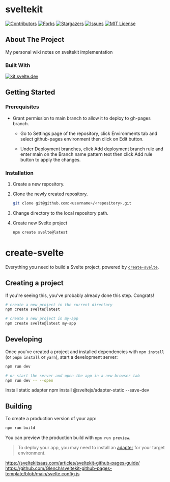 # sveltekit

[![Contributors][contributors-shield]][contributors-url]
[![Forks][forks-shield]][forks-url]
[![Stargazers][stars-shield]][stars-url]
[![Issues][issues-shield]][issues-url]
[![MIT License][license-shield]][license-url]

## About The Project
My personal wiki notes on sveltekit implementation

### Built With
[![kit.svelte.dev][kit.svelte.dev]][svelte-url]


## Getting Started

### Prerequisites

* Grant permission to main branch to allow it to deploy to gh-pages branch.

  * Go to Settings page of the repository, click Environments tab and select github-pages environment then click on Edit button.

  * Under Deployment branches, click Add deployment branch rule and enter main on the Branch name pattern text then click Add rule button to apply the changes.

### Installation

1. Create a new repository.
2. Clone the newly created repository.

    ``` bash
    git clone git@github.com:<username>/<repository>.git
    ```

3. Change directory to the local repository path.
4. Create new Svelte project

    ``` bash
    npm create svelte@latest
    ```


# create-svelte

Everything you need to build a Svelte project, powered by [`create-svelte`](https://github.com/sveltejs/kit/tree/master/packages/create-svelte).

## Creating a project

If you're seeing this, you've probably already done this step. Congrats!

```bash
# create a new project in the current directory
npm create svelte@latest

# create a new project in my-app
npm create svelte@latest my-app
```

## Developing

Once you've created a project and installed dependencies with `npm install` (or `pnpm install` or `yarn`), start a development server:

```bash
npm run dev

# or start the server and open the app in a new browser tab
npm run dev -- --open
```

Install static adapter
npm install @sveltejs/adapter-static --save-dev


## Building

To create a production version of your app:

```bash
npm run build
```

You can preview the production build with `npm run preview`.

> To deploy your app, you may need to install an [adapter](https://kit.svelte.dev/docs/adapters) for your target environment.

https://sveltekitsaas.com/articles/sveltekit-github-pages-guide/
https://github.com/Glench/sveltekit-github-pages-template/blob/main/svelte.config.js

<!-- MARKDOWN LINKS & IMAGES -->
[contributors-shield]: https://img.shields.io/github/contributors/jajera/jekyll.svg?style=for-the-badge
[contributors-url]: https://github.com/jajera/jekyll/graphs/contributors
[forks-shield]: https://img.shields.io/github/forks/jajera/jekyll.svg?style=for-the-badge
[forks-url]: https://github.com/jajera/jekyll/network/members
[stars-shield]: https://img.shields.io/github/stars/jajera/jekyll.svg?style=for-the-badge
[stars-url]: https://github.com/jajera/jekyll/stargazers
[issues-shield]: https://img.shields.io/github/issues/jajera/jekyll.svg?style=for-the-badge
[issues-url]: https://github.com/jajera/jekyll/issues
[license-shield]: https://img.shields.io/github/license/jajera/jekyll.svg?style=for-the-badge
[license-url]: https://github.com/jajera/jekyll/blob/master/LICENSE.txt
[kit.svelte.dev]: https://img.shields.io/badge/SvelteKit-C7C7C7?style=for-the-badge&logo=svelte&logoColor=FF470C
[svelte-url]: https://kit.svelte.dev
